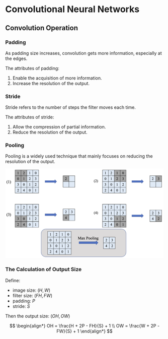 # Convolutional Neural Networks

## Convolution Operation

### Padding

As padding size increases, convolution gets more information, especially at the edges.

The attributes of padding:

1. Enable the acquisition of more information.
2. Increase the resolution of the output.

### Stride

Stride refers to the number of steps the filter moves each time.

The attributes of stride:

1. Allow the compression of partial information.
2. Reduce the resolution of the output.

### Pooling

Pooling is a widely used technique that mainly focuses on reducing the resolution of the output.

![img](./img/max-pooling.png)

### The Calculation of Output Size

Define:
* image size: $(H, W)$
* filter size: $(FH, FW)$
* padding: $P$
* stride: $S$

Then the output size: $(OH, OW)$

$$
\begin{align*}
    OH = \frac{H + 2P - FH}{S} + 1 \\
    OW = \frac{W + 2P - FW}{S} + 1
\end{align*}
$$
